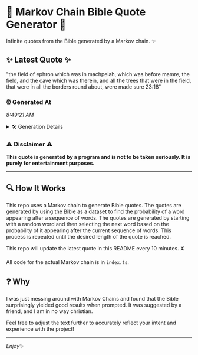 # 📖 Markov Chain Bible Quote Generator 📖

Infinite quotes from the Bible generated by a Markov chain. ✨

## ✨ Latest Quote ✨
"the field of ephron which was in machpelah, which was before mamre, the field, and the cave which was therein, and all the trees that were in the field, that were in all the borders round about, were made sure 23:18"

### ⏰ Generated At
*8:49:21 AM*

<details>
    <summary>🛠️ Generation Details</summary>
    <p>
        <strong>🌱 Seed:</strong> the<br>
        <strong>🔄 Iterations:</strong> 40<br>
        <strong>📜 Context History:</strong><br>[ the ]: field<br>[ the, field ]: of<br>[ the, field, of ]: ephron<br>[ the, field, of, ephron ]: which<br>[ the, field, of, ephron, which ]: was<br>[ the, field, of, ephron, which, was ]: in<br>[ field, of, ephron, which, was, in ]: machpelah,<br>[ of, ephron, which, was, in, machpelah, ]: which<br>[ ephron, which, was, in, machpelah,, which ]: was<br>[ which, was, in, machpelah,, which, was ]: before<br>[ was, in, machpelah,, which, was, before ]: mamre,<br>[ in, machpelah,, which, was, before, mamre, ]: the<br>[ machpelah,, which, was, before, mamre,, the ]: field,<br>[ which, was, before, mamre,, the, field, ]: and<br>[ was, before, mamre,, the, field,, and ]: the<br>[ before, mamre,, the, field,, and, the ]: cave<br>[ mamre,, the, field,, and, the, cave ]: which<br>[ the, field,, and, the, cave, which ]: was<br>[ field,, and, the, cave, which, was ]: therein,<br>[ and, the, cave, which, was, therein, ]: and<br>[ the, cave, which, was, therein,, and ]: all<br>[ cave, which, was, therein,, and, all ]: the<br>[ which, was, therein,, and, all, the ]: trees<br>[ was, therein,, and, all, the, trees ]: that<br>[ therein,, and, all, the, trees, that ]: were<br>[ and, all, the, trees, that, were ]: in<br>[ all, the, trees, that, were, in ]: the<br>[ the, trees, that, were, in, the ]: field,<br>[ trees, that, were, in, the, field, ]: that<br>[ that, were, in, the, field,, that ]: were<br>[ were, in, the, field,, that, were ]: in<br>[ in, the, field,, that, were, in ]: all<br>[ the, field,, that, were, in, all ]: the<br>[ field,, that, were, in, all, the ]: borders<br>[ that, were, in, all, the, borders ]: round<br>[ were, in, all, the, borders, round ]: about,<br>[ in, all, the, borders, round, about, ]: were<br>[ all, the, borders, round, about,, were ]: made<br>[ the, borders, round, about,, were, made ]: sure<br>[ borders, round, about,, were, made, sure ]: 23:18<br>
    </p>
</details>

### ⚠️ Disclaimer ⚠️
**This quote is generated by a program and is not to be taken seriously. It is purely for entertainment purposes.**

---

## 🔍 How It Works

This repo uses a Markov chain to generate Bible quotes. The quotes are generated by using the Bible as a dataset to find the probability of a word appearing after a sequence of words. The quotes are generated by starting with a random word and then selecting the next word based on the probability of it appearing after the current sequence of words. This process is repeated until the desired length of the quote is reached.

This repo will update the latest quote in this README every 10 minutes. ⏳

All code for the actual Markov chain is in `index.ts`.

## ❓ Why

I was just messing around with Markov Chains and found that the Bible surprisingly yielded good results when prompted. 
It was suggested by a friend, and I am in no way christian.

Feel free to adjust the text further to accurately reflect your intent and experience with the project!

---

*Enjoy*✨
